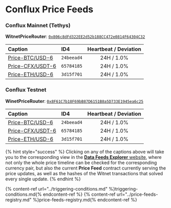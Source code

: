 # Conflux Price Feeds

### Conflux Mainnet (Tethys)

**WitnetPriceRouter**: [`0x806c8dFd322EE2d52b188CC472e0814F64304C32`](https://confluxscan.io/address/cfx:acag3dt7gj1sfzkndcgpj61aufh0jpcpgjcmvbnnrx?tab=contract-viewer)

| **Caption** | **ID4** | **Heartbeat / Deviation**
| :- | :- | :-: 
| [Price-BTC/USD-6](https://feeds.witnet.io/feeds/conflux-mainnet_btc-usd_6) | `24beead4` | 24H / 1.0% 
| [Price-CFX/USDT-6](https://feeds.witnet.io/feeds/conflux-mainnet_cfx-usdt_6) | `65784185` | 24H / 1.0% 
| [Price-ETH/USD-6](https://feeds.witnet.io/feeds/conflux-mainnet_eth-usd_6) | `3d15f701` | 24H / 1.0% 

### Conflux Testnet

**WinetPriceRouter**: [`0x8F61C7b18F69bB87D6151B8a5D733E1945ea6c25`](https://testnet.confluxscan.io/address/cfxtest:ach0dv7vv7y51b80cyr2y1nxh2pyn4xpeyst6h7jph?tab=contract-viewer) 

| **Caption** | **ID4** | **Heartbeat / Deviation** 
| :- | :- | :-: 
| [Price-BTC/USD-6](https://feeds.witnet.io/feeds/conflux-testnett_btc-usd_6) | `24beead4` | 24H / 1.0% 
| [Price-CFX/USDT-6](https://feeds.witnet.io/feeds/conflux-testnet_cfx-usdt_6) | `65784185` | 24H / 1.0% 
| [Price-ETH/USD-6](https://feeds.witnet.io/feeds/conflux-testnet__eth-usd_6) | `3d15f701` | 24H / 1.0% 

{% hint style="success" %}
Clicking on any of the captions above will take you to the corresponding view in the [**Data Feeds Explorer** website](https://feeds.witnet.io), where not only the whole price timeline can be checked for the corresponding currency pair, but also the current **Price Feed** contract currently serving the price updates, as well as the hashes of the Witnet transactions that solved every single update. 
{% endhint %}

{% content-ref url="../triggering-conditions.md" %}triggering-conditions.md{% endcontent-ref %}
{% content-ref url="../price-feeds-registry.md" %}price-feeds-registry.md{% endcontent-ref %}
